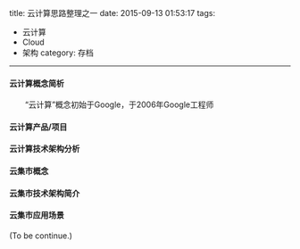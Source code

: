 title: 云计算思路整理之一
date: 2015-09-13 01:53:17
tags:
- 云计算
- Cloud
- 架构
category: 存档
---
#### 云计算概念简析
　　“云计算”概念初始于Google，于2006年Google工程师
#### 云计算产品/项目

#### 云计算技术架构分析

#### 云集市概念

#### 云集市技术架构简介

#### 云集市应用场景

(To be continue.)